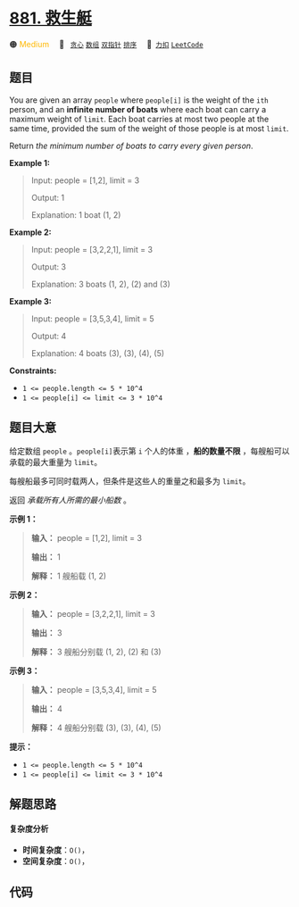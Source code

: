 # [881. 救生艇](https://2xiao.github.io/leetcode-js/problem/0881.html)

🟠 <font color=#ffb800>Medium</font>&emsp; 🔖&ensp; [`贪心`](/tag/greedy.md) [`数组`](/tag/array.md) [`双指针`](/tag/two-pointers.md) [`排序`](/tag/sorting.md)&emsp; 🔗&ensp;[`力扣`](https://leetcode.cn/problems/boats-to-save-people) [`LeetCode`](https://leetcode.com/problems/boats-to-save-people)

## 题目

You are given an array `people` where `people[i]` is the weight of the `ith`
person, and an **infinite number of boats** where each boat can carry a
maximum weight of `limit`. Each boat carries at most two people at the same
time, provided the sum of the weight of those people is at most `limit`.

Return _the minimum number of boats to carry every given person_.



**Example 1:**

> Input: people = [1,2], limit = 3
> 
> Output: 1
> 
> Explanation: 1 boat (1, 2)

**Example 2:**

> Input: people = [3,2,2,1], limit = 3
> 
> Output: 3
> 
> Explanation: 3 boats (1, 2), (2) and (3)

**Example 3:**

> Input: people = [3,5,3,4], limit = 5
> 
> Output: 4
> 
> Explanation: 4 boats (3), (3), (4), (5)

**Constraints:**

  * `1 <= people.length <= 5 * 10^4`
  * `1 <= people[i] <= limit <= 3 * 10^4`


## 题目大意

给定数组 `people` 。`people[i]`表示第 `i` 个人的体重 ，**船的数量不限** ，每艘船可以承载的最大重量为 `limit`。

每艘船最多可同时载两人，但条件是这些人的重量之和最多为 `limit`。

返回 _承载所有人所需的最小船数_  。



**示例 1：**

> 
> 
> 
> 
> 
> **输入：** people = [1,2], limit = 3
> 
> **输出：** 1
> 
> **解释：** 1 艘船载 (1, 2)
> 
> 

**示例 2：**

> 
> 
> 
> 
> 
> **输入：** people = [3,2,2,1], limit = 3
> 
> **输出：** 3
> 
> **解释：** 3 艘船分别载 (1, 2), (2) 和 (3)
> 
> 

**示例 3：**

> 
> 
> 
> 
> 
> **输入：** people = [3,5,3,4], limit = 5
> 
> **输出：** 4
> 
> **解释：** 4 艘船分别载 (3), (3), (4), (5)



**提示：**

  * `1 <= people.length <= 5 * 10^4`
  * `1 <= people[i] <= limit <= 3 * 10^4`


## 解题思路

#### 复杂度分析

- **时间复杂度**：`O()`，
- **空间复杂度**：`O()`，

## 代码

```javascript

```